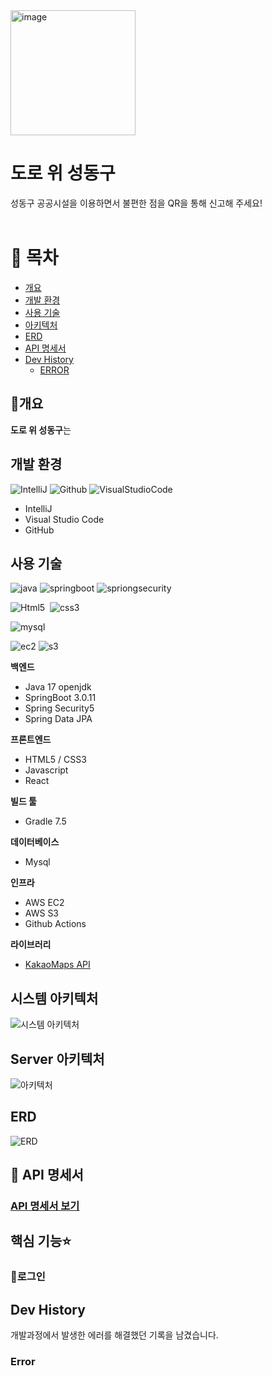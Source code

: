 <img width="200" alt="image" src="https://github.com/fixplzz/fixplz-BE/assets/98208452/2c807e70-a707-497b-a590-ea9dc7dce9ab">

# 도로 위 성동구
성동구 공공시설을 이용하면서 불편한 점을 QR을 통해 신고해 주세요!
<br><br>

# 📖 목차 
 - [개요](#개요)
 - [개발 환경](#개발-환경)
 - [사용 기술](#사용-기술)
 - [아키텍처](#시스템-아키텍처) 
 - [ERD](#erd)
 - [API 명세서](#-api-명세서)
 - [Dev History](#dev-history)
	 -  [ERROR](#error) 


## 📃개요
**도로 위 성동구**는 <br> 

## 개발 환경
![IntelliJ](https://img.shields.io/badge/intellJ-ffa4c4?style=flat&logo=IntelliJIDEA)&nbsp;![Github](https://img.shields.io/badge/github-606060?style=fat&logo=github)&nbsp;![VisualStudioCode](https://img.shields.io/badge/vscode-blue?style=flat&logo=VisualStudioCode)&nbsp;

 - IntelliJ 
 - Visual Studio Code
 - GitHub

## 사용 기술
![java](https://img.shields.io/badge/Java-17-DEB887?style=flat)&nbsp;![springboot](https://img.shields.io/badge/SpringBoot-3.0.11-3CB371?style=flat&logo=springboot)&nbsp;![spriongsecurity](https://img.shields.io/badge/SpringSecurity-5-3CB371?style=flat&logo=springsecurity)&nbsp;

![Html5](https://img.shields.io/badge/Html5-C0C0C0?style=flat&logo=HTML5)&nbsp; ![css3](https://img.shields.io/badge/CSS3-blue?style=flat&logo=css3)&nbsp;

![mysql](https://img.shields.io/badge/MySQL-8.0.28-FFA07A?style=flat&logo=mysql)

![ec2](https://img.shields.io/badge/AWS-ec2-FF8C00?style=flat&logo=amazonec2)&nbsp;![s3](https://img.shields.io/badge/AWS-s3-FF8C00?style=flat&logo=amazons3)&nbsp;

**백엔드**
  - Java 17 openjdk
  - SpringBoot 3.0.11
  - Spring Security5
  - Spring Data JPA

**프론트엔드**
 -   HTML5 / CSS3
 -   Javascript
 -   React
 
**빌드 툴**
 - Gradle 7.5

**데이터베이스**
 - Mysql

**인프라** 
-   AWS EC2
-   AWS S3
-   Github Actions

**라이브러리**
 - [KakaoMaps API](https://apis.map.kakao.com/)

## 시스템 아키텍처
![시스템 아키텍처](https://user-images.githubusercontent.com/103496262/200223486-3f5407ab-cf76-4acf-acae-a5760c9af559.png)


## Server 아키텍처 
![아키텍처](https://user-images.githubusercontent.com/103496262/197343496-40279a8a-7ee3-4360-b1e5-679379bacd90.JPG)


## ERD
![ERD](https://github.com/fixplzz/fixplz-BE/assets/98208452/7c87744a-d2fa-4724-b134-2e6cf845beca)

## 📑 API 명세서
### [API 명세서 보기](https://www.notion.so/API-be7420d22b0c45df950d56b0ba8d83a0)


## 핵심 기능⭐
### 🌠로그인


## Dev History
개발과정에서 발생한 에러를 해결했던 기록을 남겼습니다.

### Error
